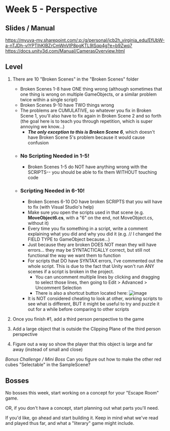 # Week 5 - Perspective

## Slides / Manual

https://myuva-my.sharepoint.com/:p:/g/personal/jcb2h_virginia_edu/EfUbW-a-nTJDh-vlYPTIhKIBZrCmWnVIP8pgKTL9ISqp4g?e=b9Zwq7
https://docs.unity3d.com/Manual/CamerasOverview.html

## Level

1. There are 10 "Broken Scenes" in the "Broken Scenes" folder
	* Broken Scenes 1-8 have ONE thing wrong (although sometimes that one thing is wrong on multiple GameObjects, or a similar problem twice within a single script)
	* Broken Scenes 9-10 have TWO things wrong 
	* The problems are CUMULATIVE, so whatever you fix in Broken Scene 1, you'll also have to fix again in Broken Scene 2 and so forth (the goal here is to teach you through repetition, which is super annoying we know...)
		* ***The only exception to this is Broken Scene 6***, which doesn't have Broken Scene 5's problem because it would cause confusion
	* ### No Scripting Needed in 1-5!
		* Broken Scenes 1-5 do NOT have anything wrong with the SCRIPTS-- you should be able to fix them WITHOUT touching code
	* ### Scripting Needed in 6-10!
		* Broken Scenes 6-10 DO have broken SCRIPTS that you will have to fix (with Visual Studio's help) 
		* Make sure you open the scripts used in that scene (e.g. **MoveObject6.cs**, with a "6" on the end, not MoveObject.cs, without it)
		* Every time you fix something in a script, write a comment explaining what you did and why you did it (e.g. // I changed the FIELD TYPE to GameObject because...)
		* Just because they are broken DOES NOT mean they will have errors... they may be SYNTACTICALLY correct, but still not functional the way we want them to function
		* For scripts that DO have SYNTAX errors, I've commented out the whole script. This is due to the fact that Unity won't run ANY scenes if a script is broken in the project.
			* You can uncomment multiple lines by clicking and dragging to select those lines, then going to Edit > Advanced > Uncomment Selection 
			* There is also a shortcut button located here:
			![image](https://user-images.githubusercontent.com/7291792/191106477-d73b0d19-df5f-4356-922c-beef74b0dd9d.png)
		* It is NOT considered cheating to look at other, working scripts to see what is different, BUT it might be useful to try and puzzle it out for a while before comparing to other scripts

2. Once you finish #1, add a third person perspective to the game
3. Add a large object that is outside the Clipping Plane of the third person perspective
4. Figure out a way so show the player that this object is large and far away (instead of small and close)

*Bonus Challenge / Mini Boss* Can you figure out how to make the other red cubes "Selectable" in the SampleScene? 

## Bosses

No bosses this week, start working on a concept for your "Escape Room" game. 

OR, if you don't have a concept, start planning out what parts you'll need. 

If you'd like, go ahead and start building it. Keep in mind what we've read and played thus far, and what a "literary" game might include.

